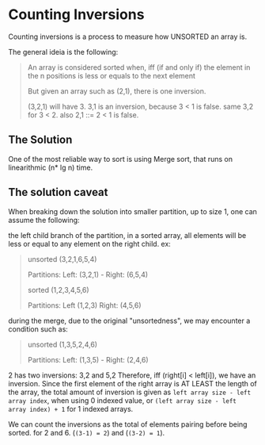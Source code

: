 # Counting Inversions
Counting inversions is a process to measure how UNSORTED an array is.

The general ideia is the following:
> An array is considered sorted when, iff (if and only if) the element in the n positions is less or equals to the next element
>
> But given an array such as (2,1), there is one inversion.
> 
> (3,2,1) will have 3. 3,1 is an inversion, because 3 < 1 is false. same 3,2 for 3 < 2. also 2,1 ::= 2 < 1 is false.


## The Solution
One of the most reliable way to sort is using Merge sort, that runs on linearithmic (n* lg n) time.

## The solution caveat
When breaking down the solution into smaller partition, up to size 1, one can assume the following:

the left child branch of the partition, in a sorted array, all elements will be less or equal to any element on the right child. ex:

> unsorted (3,2,1,6,5,4)
>
> Partitions: Left: (3,2,1) - Right: (6,5,4)
>
> sorted (1,2,3,4,5,6)
>
> Partitions: Left (1,2,3) Right: (4,5,6)

during the merge, due to the original "unsortedness", we may encounter a condition such as:

> unsorted (1,3,5,2,4,6)
>
> Partitions: Left: (1,3,5) - Right: (2,4,6)

2 has two inversions: 3,2 and 5,2
Therefore, iff (right[i] < left[i]), we have an inversion. Since the first element of the right array is AT LEAST the length of the array, the total amount of inversion is given as `left array size - left array index`, when using 0 indexed value, or `(left array size - left array index) + 1` for 1 indexed arrays.

We can count the inversions as the total of elements pairing before being sorted. for 2 and 6. (`(3-1) = 2`) and (`(3-2) = 1`).